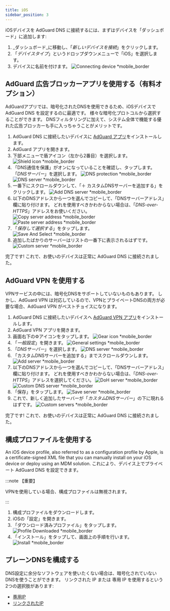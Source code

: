 ```yaml
---
title: iOS
sidebar_position: 3
---
```


iOSデバイスを AdGuard DNS に接続するには、まずはデバイスを「ダッシュボード」に追加します:

1. _ダッシュボード_に移動し、「_新しいデバイスを接続_」をクリックします。
2. 「_デバイスタイプ_」というドロップダウンメニューで「iOS」を選択します。
3. デバイスに名前を付けます。
    ![Connecting device \*mobile_border](https://cdn.adtidy.org/content/kb/dns/private/new_dns/connect/ios_ab/choose_ios.png)

## AdGuard 広告ブロッカーアプリを使用する（有料オプション）

AdGuardアプリでは、暗号化されたDNSを使用できるため、iOSデバイスで AdGuard DNS を設定するのに最適です。 様々な暗号化プロトコルから選択することができます。 DNSフィルタリングに加えて、システム全体で機能する優れた広告ブロッカーも手に入っちゃうことがメリットです。

1. AdGuard DNS に接続したいデバイスに [AdGuard アプリ](https://adguard.com/adguard-ios/overview.html)をインストールします。
2. AdGuard アプリを開きます。
3. 下部メニューで盾アイコン（左から2番目）を選択します。
    ![Shield icon \*mobile_border](https://cdn.adtidy.org/content/kb/dns/private/new_dns/connect/ios_ab/ios_step3.jpg)
4. 「DNS通信を保護」がオンになっていることを確認し、タップします。 「_DNSサーバー_」を選択します。
    ![DNS protection \*mobile_border](https://cdn.adtidy.org/content/kb/dns/private/new_dns/connect/ios_ab/ios_step4.jpg)
    ![DNS server \*mobile_border](https://cdn.adtidy.org/content/kb/dns/private/new_dns/connect/ios_ab/ios_step4_2.jpg)
5. 一番下にスクロールダウンして、「＋ カスタムDNSサーバーを追加する」をクリックします。
    ![Add DNS server \*mobile_border](https://cdn.adtidy.org/content/kb/dns/private/new_dns/connect/ios_ab/ios_step5.jpg)
6. 以下のDNSアドレスから一つを選んでコピーして、「DNSサーバーアドレス」欄に貼り付けます。 どれを使用すべきかわからない場合は、「_DNS-over-HTTPS_」アドレスをお使いください。
    ![Copy server address \*mobile_border](https://cdn.adtidy.org/content/kb/dns/private/new_dns/connect/ios_ab/ios_step6_1.png)
    ![Paste server address \*mobile_border](https://cdn.adtidy.org/content/kb/dns/private/new_dns/connect/ios_ab/ios_step6_2.jpg)
7. 「_保存して選択する_」をタップします。
    ![Save And Select \*mobile_border](https://cdn.adtidy.org/content/kb/dns/private/new_dns/connect/ios_ab/ios_step7.jpg)
8. 追加したばかりのサーバーはリストの一番下に表示されるはずです。
    ![Custom server \*mobile_border](https://cdn.adtidy.org/content/kb/dns/private/new_dns/connect/ios_ab/ios_step8.jpg)

完了です! これで、お使いのデバイスは正常に AdGuard DNS に接続されました。

## AdGuard VPN を使用する

VPNサービスの中には、暗号化DNSをサポートしていないものもあります。 しかし、AdGuard VPN は対応しているので、VPNとプライベートDNSの両方が必要な場合、AdGuard VPN がベストチョイスになります。

1. AdGuard DNS に接続したいデバイスへ [AdGuard VPN アプリ](https://adguard-vpn.com/ios/overview.html)をインストールします。
2. AdGuard VPN アプリを開きます。
3. 画面右下の⚙️アイコンをタップします。
    ![Gear icon \*mobile_border](https://cdn.adtidy.org/content/kb/dns/private/new_dns/connect/ios_vpn/ios_step3.jpg)
4. 「_一般設定_」を開きます。
    ![General settings \*mobile_border](https://cdn.adtidy.org/content/kb/dns/private/new_dns/connect/ios_vpn/ios_step4.jpg)
5. 「_DNSサーバー_」を選択します。
    ![DNS server \*mobile_border](https://cdn.adtidy.org/content/kb/dns/private/new_dns/connect/ios_vpn/ios_step5.png)
6. 「カスタムDNSサーバーを追加する」までスクロールダウンします。
    ![Add server \*mobile_border](https://cdn.adtidy.org/content/kb/dns/private/new_dns/connect/ios_vpn/ios_step6.png)
7. 以下のDNSアドレスから一つを選んでコピーして、「DNSサーバーアドレス」欄に貼り付けます。 どれを使用すべきかわからない場合は、「_DNS-over-HTTPS_」アドレスを選択してください。
    ![DoH server \*mobile_border](https://cdn.adtidy.org/content/kb/dns/private/new_dns/connect/ios_vpn/ios_step7_1.png)
    ![Custom DNS server \*mobile_border](https://cdn.adtidy.org/content/kb/dns/private/new_dns/connect/ios_vpn/ios_step7_2.jpg)
8. 「保存」をタップします。
    ![Save server \*mobile_border](https://cdn.adtidy.org/content/kb/dns/private/new_dns/connect/ios_vpn/ios_step8.jpg)
9. これで、新しく追加したサーバーが「_カスタムDNSサーバー_」の下に現れるはずです。
    ![Custom servers \*mobile_border](https://cdn.adtidy.org/content/kb/dns/private/new_dns/connect/ios_vpn/ios_step9.png)

完了です! これで、お使いのデバイスは正常に AdGuard DNS に接続されました。

## 構成プロファイルを使用する

An iOS device profile, also referred to as a configuration profile by Apple, is a certificate-signed XML file that you can manually install on your iOS device or deploy using an MDM solution. これにより、デバイス上でプライベート AdGuard DNS を設定できます。

:::note 【重要】

VPNを使用している場合、構成プロファイルは無視されます。

:::

1. 構成プロファイルをダウンロードします。
2. iOSの「設定」を開きます。
3. 「ダウンロード済みプロファイル」をタップします。
    ![Profile Downloaded \*mobile_border](https://cdn.adtidy.org/content/kb/dns/private/new_dns/connect/ios_manual/manual_step3.png)
4. 「インストール」をタップして、画面上の手順を行います。
    ![Install \*mobile_border](https://cdn.adtidy.org/content/kb/dns/private/new_dns/connect/ios_manual/manual_step4.png)

## プレーンDNSを構成する

DNS設定に余分なソフトウェアを使いたくない場合は、暗号化されていないDNSを使うことができます。 リンクされた IP または 専用 IP を使用するという2つの選択肢があります:

- [専用IP](/private-dns/connect-devices/other-options/dedicated-ip.md)
- [リンクされたIP](/private-dns/connect-devices/other-options/linked-ip.md)
